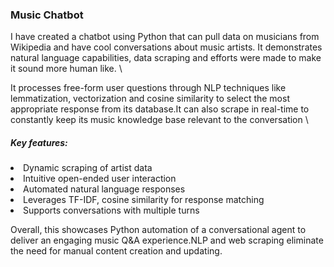 ### Music Chatbot

I have created a chatbot using Python that can pull data on musicians from Wikipedia and have cool conversations about music artists. It demonstrates natural language capabilities, data scraping and efforts were made to make it sound more human like. \

It processes free-form user questions through NLP techniques like lemmatization, vectorization and cosine similarity to select the most appropriate response from its database.It can also scrape in real-time to constantly keep its music knowledge base relevant to the conversation \


##### Key features:

<li> Dynamic scraping of artist data
<li> Intuitive open-ended user interaction
<li> Automated natural language responses
<li> Leverages TF-IDF, cosine similarity for response matching
<li> Supports conversations with multiple turns


Overall, this showcases Python automation of a conversational agent to deliver an engaging music Q&A experience.NLP and web scraping eliminate the need for manual content creation and updating.

